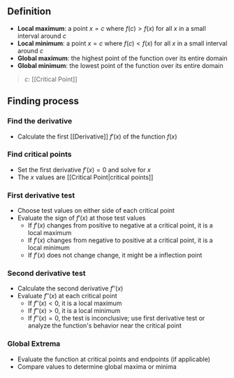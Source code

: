 ## Definition

- **Local maximum**: a point $x=c$ where $f(c)>f(x)$ for all $x$ in a small interval around $c$
- **Local minimum**: a point $x=c$ where $f(c)<f(x)$ for all $x$ in a small interval around $c$
- **Global maximum**: the highest point of the function over its entire domain
- **Global minimum**: the lowest point of the function over its entire domain

> $c$: [[Critical Point]]

## Finding process

### Find the derivative

- Calculate the first [[Derivative]] $f'(x)$ of the function $f(x)$

### Find critical points

- Set the first derivative $f'(x)=0$ and solve for $x$
- The $x$ values are [[Critical Point|critical points]]

### First derivative test

- Choose test values on either side of each critical point
- Evaluate the sign of $f'(x)$ at those test values
	- If $f'(x)$ changes from positive to negative at a critical point, it is a local maximum
	- If $f'(x)$ changes from negative to positive at a critical point, it is a local minimum
	- If $f'(x)$ does not change change, it might be a inflection point

### Second derivative test

- Calculate the second derivative $f''(x)$
- Evaluate $f''(x)$ at each critical point
	- If $f''(x)<0$, it is a local maximum
	- If $f''(x)>0$, it is a local minimum
	- If $f''(x)=0$, the test is inconclusive; use first derivative test or analyze the function's behavior near the critical point

### Global Extrema

- Evaluate the function at critical points and endpoints (if applicable)
- Compare values to determine global maxima or minima
